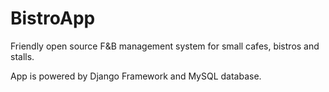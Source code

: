 # BistroApp
Friendly open source F&amp;B management system for small cafes, bistros and stalls.

App is powered by Django Framework and MySQL database.
